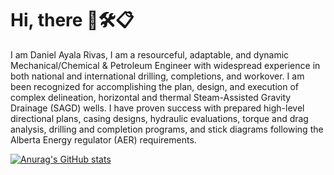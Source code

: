 # Hi, there 👨🛠📋

I am Daniel Ayala Rivas, I am a resourceful, adaptable, and dynamic Mechanical/Chemical & Petroleum Engineer with widespread experience in both national and international drilling, completions, and workover. I am been recognized for accomplishing the plan, design, and execution of complex delineation, horizontal and thermal Steam-Assisted Gravity Drainage (SAGD) wells. I have proven success with prepared high-level directional plans, casing designs, hydraulic evaluations, torque and drag analysis, drilling and completion programs, and stick diagrams following the Alberta Energy regulator (AER) requirements. 

[![Anurag's GitHub stats](https://github-readme-stats.vercel.app/api?username=dayalar6629)](https://github.com/anuraghazra/github-readme-stats)
